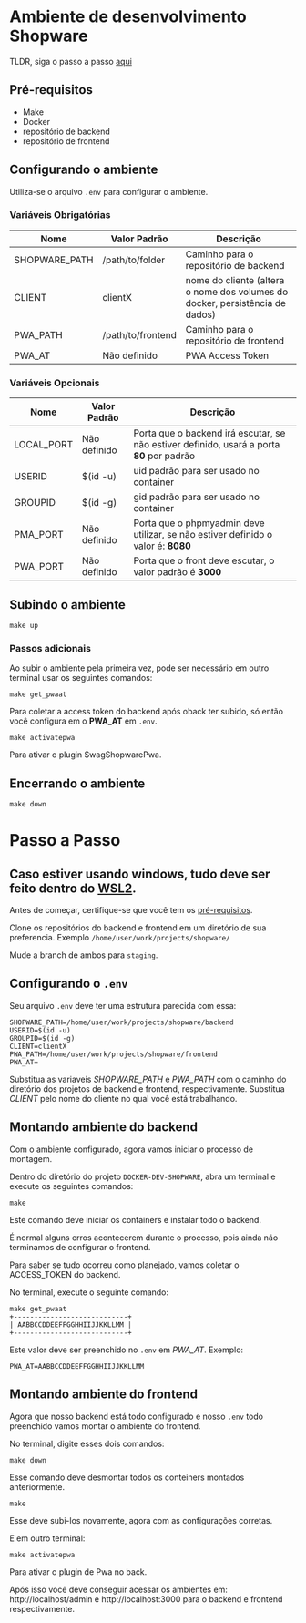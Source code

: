 # Ambiente de desenvolvimento Shopware

TLDR, siga o passo a passo [aqui](#passo-a-passo)

## Pré-requisitos

- Make
- Docker
- repositório de backend
- repositório de frontend

## Configurando o ambiente

Utiliza-se o arquivo `.env` para configurar o ambiente.

### Variáveis Obrigatórias

| Nome | Valor Padrão |Descrição|
|------|--------------|---------|
|SHOPWARE_PATH|/path/to/folder|Caminho para o repositório de backend|
|CLIENT|clientX|nome do cliente (altera o nome dos volumes do docker, persistência de dados)|
|PWA_PATH|/path/to/frontend|Caminho para o repositório de frontend|
|PWA_AT|Não definido|PWA Access Token|

### Variáveis Opcionais

| Nome | Valor Padrão |Descrição|
|------|--------------|---------|
|LOCAL_PORT|Não definido|Porta que o backend irá escutar, se não estiver definido, usará a porta **80** por padrão|
|USERID|$(id -u)|uid padrão para ser usado no container|
|GROUPID|$(id -g)|gid padrão para ser usado no container|
|PMA_PORT|Não definido|Porta que o phpmyadmin deve utilizar, se não estiver definido o valor é: **8080**|
|PWA_PORT|Não definido|Porta que o front deve escutar, o valor padrão é **3000**|

## Subindo o ambiente

```
make up
```

### Passos adicionais

Ao subir o ambiente pela primeira vez, pode ser necessário em outro terminal usar os seguintes comandos:

```
make get_pwaat
```

Para coletar a access token do backend após oback ter subido, só então você configura em o **PWA_AT** em `.env`.

```
make activatepwa
```
Para ativar o plugin SwagShopwarePwa.

## Encerrando o ambiente

```
make down
```

# Passo a Passo

## Caso estiver usando windows, tudo deve ser feito dentro do [WSL2](https://medium.com/marcelo-albuquerque/como-instalar-o-wsl-2-no-windows-10-3e26d99d7161).

Antes de começar, certifique-se que você tem os [pré-requisitos](#pré-requisitos).

Clone os repositórios do backend e frontend em um diretório de sua preferencia. Exemplo `/home/user/work/projects/shopware/`

Mude a branch de ambos para `staging`.

## Configurando o `.env`
Seu arquivo `.env` deve ter uma estrutura parecida com essa:
```
SHOPWARE_PATH=/home/user/work/projects/shopware/backend
USERID=$(id -u)
GROUPID=$(id -g)
CLIENT=clientX
PWA_PATH=/home/user/work/projects/shopware/frontend
PWA_AT=
```
Substitua as variaveis *SHOPWARE_PATH* e *PWA_PATH* com o caminho do diretório dos projetos de backend e frontend, respectivamente.
Substitua *CLIENT* pelo nome do cliente no qual você está trabalhando.

## Montando ambiente do backend
Com o ambiente configurado, agora vamos iniciar o processo de montagem.

Dentro do diretório do projeto `DOCKER-DEV-SHOPWARE`, abra um terminal e execute os seguintes comandos:

```
make
```

Este comando deve iniciar os containers e instalar todo o backend.

É normal alguns erros acontecerem durante o processo, pois ainda não terminamos de configurar o frontend.

Para saber se tudo ocorreu como planejado, vamos coletar o ACCESS_TOKEN do backend.

No terminal, execute o seguinte comando:

```
make get_pwaat
+----------------------------+
| AABBCCDDEEFFGGHHIIJJKKLLMM |
+----------------------------+
```

Este valor deve ser preenchido no `.env` em *PWA_AT*. Exemplo:

```
PWA_AT=AABBCCDDEEFFGGHHIIJJKKLLMM
```

## Montando ambiente do frontend
Agora que nosso backend está todo configurado e nosso `.env` todo preenchido vamos montar o ambiente do frontend.

No terminal, digite esses dois comandos:

```
make down
```
Esse comando deve desmontar todos os conteiners montados anteriormente.
```
make
```
Esse deve subi-los novamente, agora com as configurações corretas.

E em outro terminal:

```
make activatepwa
```

Para ativar o plugin de Pwa no back.

Após isso você deve conseguir acessar os ambientes em: http://localhost/admin e http://localhost:3000 para o backend e frontend respectivamente.



